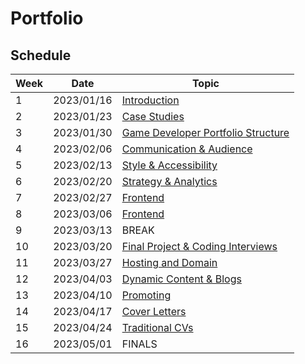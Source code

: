 # Portfolio

## Schedule

| Week | Date       | Topic                                                        |
|------|------------|--------------------------------------------------------------|
| 1    | 2023/01/16 | [Introduction](01-introduction/README.md)                    |
| 2    | 2023/01/23 | [Case Studies](02-cases/README.md)                           |
| 3    | 2023/01/30 | [Game Developer Portfolio Structure](03-structure/README.md) |
| 4    | 2023/02/06 | [Communication & Audience](04-communication/README.md)       |
| 5    | 2023/02/13 | [Style & Accessibility](05-style/README.md)                  |
| 6    | 2023/02/20 | [Strategy & Analytics](06-strategy/README.md)                |
| 7    | 2023/02/27 | [Frontend](07-frontend/README.md)                            |
| 8    | 2023/03/06 | [Frontend](07-frontend/README.md)                            |
| 9    | 2023/03/13 | BREAK                                                        |
| 10   | 2023/03/20 | [Final Project & Coding Interviews](08-get-ready/README.md)  |
| 11   | 2023/03/27 | [Hosting and Domain](09-hosting/README.md)                   |
| 12   | 2023/04/03 | [Dynamic Content & Blogs](10-dynamic/README.md)              |
| 13   | 2023/04/10 | [Promoting](11-promoting/README.md)                          |
| 14   | 2023/04/17 | [Cover Letters](12-cover-letter/README.md)                   |
| 15   | 2023/04/24 | [Traditional CVs](13-cv/README.md)                           |
| 16   | 2023/05/01 | FINALS                                                       |
